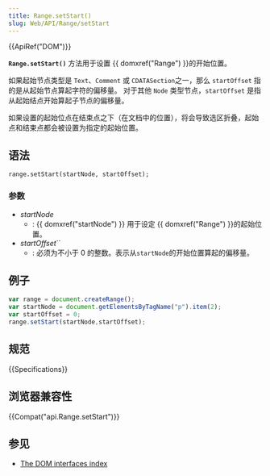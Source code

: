 ```yaml
---
title: Range.setStart()
slug: Web/API/Range/setStart
---
```

{{ApiRef("DOM")}}

**`Range.setStart()`** 方法用于设置 {{ domxref("Range") }}的开始位置。

如果起始节点类型是 `Text`、`Comment` 或 `CDATASection`之一，那么 `startOffset` 指的是从起始节点算起字符的偏移量。 对于其他 `Node` 类型节点，`startOffset` 是指从起始结点开始算起子节点的偏移量。

如果设置的起始位点在结束点之下（在文档中的位置），将会导致选区折叠，起始点和结束点都会被设置为指定的起始位置。

## 语法

```plain
range.setStart(startNode, startOffset);
```

### 参数

- _startNode_
  - : {{ domxref("startNode") }} 用于设定 {{ domxref("Range") }}的起始位置。
- _startOffset_``
  - : 必须为不小于 0 的整数。表示从`startNode`的开始位置算起的偏移量。

## 例子

```js
var range = document.createRange();
var startNode = document.getElementsByTagName("p").item(2);
var startOffset = 0;
range.setStart(startNode,startOffset);
```

## 规范

{{Specifications}}

## 浏览器兼容性

{{Compat("api.Range.setStart")}}

## 参见

- [The DOM interfaces index](/en-US/docs/DOM/DOM_Reference)
